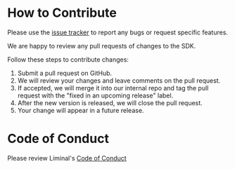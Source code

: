 # How to Contribute

Please use the [issue tracker](/../../issues)
to report any bugs or request specific features.

We are happy to review any pull requests of changes to the SDK.

Follow these steps to contribute changes:

1. Submit a pull request on GitHub.
3. We will review your changes and leave comments on the pull request.
4. If accepted, we will merge it into our internal repo and tag the pull request with the "fixed in an upcoming release" label.
5. After the new version is released, we will close the pull request.
6. Your change will appear in a future release.


# Code of Conduct
Please review Liminal's [Code of Conduct](./CODE_OF_CONDUCT)